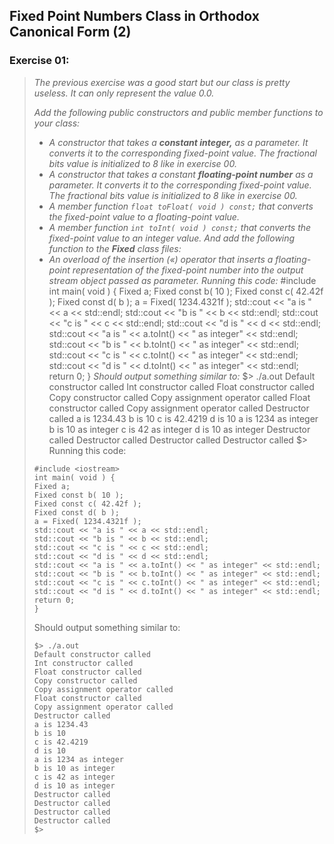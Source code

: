 ## Fixed Point Numbers Class in Orthodox Canonical Form (2)
### Exercise 01:
> <i>The previous exercise was a good start but our class is pretty useless. It can only
represent the value 0.0.
>
> Add the following public constructors and public member functions to your class:
> * A constructor that takes a <b>constant integer,</b> as a parameter.
It converts it to the corresponding fixed-point value. The fractional bits value is
initialized to 8 like in exercise 00.
> * A constructor that takes a constant <b>floating-point number</b> as a parameter.
It converts it to the corresponding fixed-point value. The fractional bits value is
initialized to 8 like in exercise 00.
> * A member function `float toFloat( void ) const;`
that converts the fixed-point value to a floating-point value.
> * A member function `int toInt( void ) const;`
that converts the fixed-point value to an integer value.
And add the following function to the <b>Fixed</b> class files:
> * An overload of the insertion («) operator that inserts a floating-point representation
of the fixed-point number into the output stream object passed as parameter.
Running this code:</i>
#include <iostream>
int main( void ) {
Fixed a;
Fixed const b( 10 );
Fixed const c( 42.42f );
Fixed const d( b );
a = Fixed( 1234.4321f );
std::cout << "a is " << a << std::endl;
std::cout << "b is " << b << std::endl;
std::cout << "c is " << c << std::endl;
std::cout << "d is " << d << std::endl;
std::cout << "a is " << a.toInt() << " as integer" << std::endl;
std::cout << "b is " << b.toInt() << " as integer" << std::endl;
std::cout << "c is " << c.toInt() << " as integer" << std::endl;
std::cout << "d is " << d.toInt() << " as integer" << std::endl;
return 0;
}
<i>Should output something similar to:</i>
$> ./a.out
Default constructor called
Int constructor called
Float constructor called
Copy constructor called
Copy assignment operator called
Float constructor called
Copy assignment operator called
Destructor called
a is 1234.43
b is 10
c is 42.4219
d is 10
a is 1234 as integer
b is 10 as integer
c is 42 as integer
d is 10 as integer
Destructor called
Destructor called
Destructor called
Destructor called
$>
> Running this code:
> ```
> #include <iostream>
> int main( void ) {
> Fixed a;
> Fixed const b( 10 );
> Fixed const c( 42.42f );
> Fixed const d( b );
> a = Fixed( 1234.4321f );
> std::cout << "a is " << a << std::endl;
> std::cout << "b is " << b << std::endl;
> std::cout << "c is " << c << std::endl;
> std::cout << "d is " << d << std::endl;
> std::cout << "a is " << a.toInt() << " as integer" << std::endl;
> std::cout << "b is " << b.toInt() << " as integer" << std::endl;
> std::cout << "c is " << c.toInt() << " as integer" << std::endl;
> std::cout << "d is " << d.toInt() << " as integer" << std::endl;
> return 0;
> }
> ```
> Should output something similar to:
> ```
> $> ./a.out
> Default constructor called
> Int constructor called
> Float constructor called
> Copy constructor called
> Copy assignment operator called
> Float constructor called
> Copy assignment operator called
> Destructor called
> a is 1234.43
> b is 10
> c is 42.4219
> d is 10
> a is 1234 as integer
> b is 10 as integer
> c is 42 as integer
> d is 10 as integer
> Destructor called
> Destructor called
> Destructor called
> Destructor called
> $>
> ```